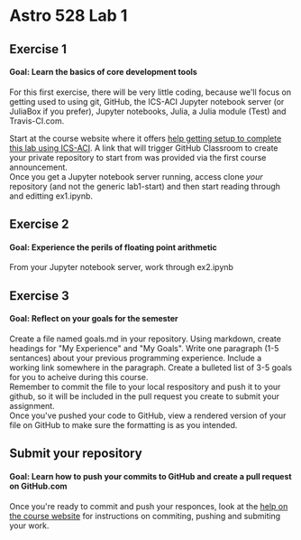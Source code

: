 # Astro 528 Lab 1

## Exercise 1
#### Goal:  Learn the basics of core development tools
For this first exercise, there will be very little coding, because we'll focus on getting used to using git, GitHub, the ICS-ACI Jupyter notebook server (or JuliaBox if you prefer), Jupyter notebooks, Julia, a Julia module (Test) and Travis-CI.com.

Start at the course website where it offers [help getting setup to complete this lab using ICS-ACI](https://psuastro528.github.io/lessons/how-to-use-aci/).
A link that will trigger GitHub Classroom to create your private repository to start from was provided via the first course announcement.  
Once you get a Jupyter notebook server running, access clone _your_ repository (and not the generic lab1-start) and then start reading through and editting ex1.ipynb.

## Exercise 2
#### Goal:  Experience the perils of floating point arithmetic
From your Jupyter notebook server, work through ex2.ipynb

## Exercise 3
#### Goal:  Reflect on your goals for the semester
Create a file named goals.md in your repository.
Using markdown, create headings for "My Experience" and "My Goals".
Write one paragraph (1-5 sentances) about your previous programming experience.  Include a working link somewhere in the paragraph.
Create a bulleted list of 3-5 goals for you to acheive during this course.  
Remember to commit the file to your local respository and push it to your github, so it will be included in the pull request you create to submit your assignment.  
Once you've pushed your code to GitHub, view a rendered version of your file on GitHub to make sure the formatting is as you intended.

## Submit your repository
#### Goal:  Learn how to push your commits to GitHub and create a pull request on GitHub.com
Once you're ready to commit and push your responces, look at the [help on the course website](https://psuastro528.github.io/lessons/how-to-use-aci/) for instructions on commiting, pushing and submiting your work.

